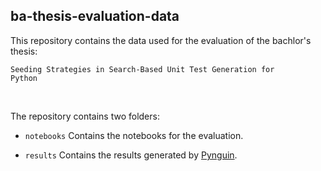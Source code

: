 ## ba-thesis-evaluation-data

This repository contains the data used for the evaluation of the bachlor's thesis:

<code>Seeding Strategies in Search-Based Unit Test Generation for Python</code>

<br>

The repository contains two folders:


- <code>notebooks</code>  Contains the notebooks for the evaluation.</li>

- <code>results</code>    Contains the results generated by [Pynguin](https://github.com/se2p/pynguin/releases/tag/v0.7.2).</li>

